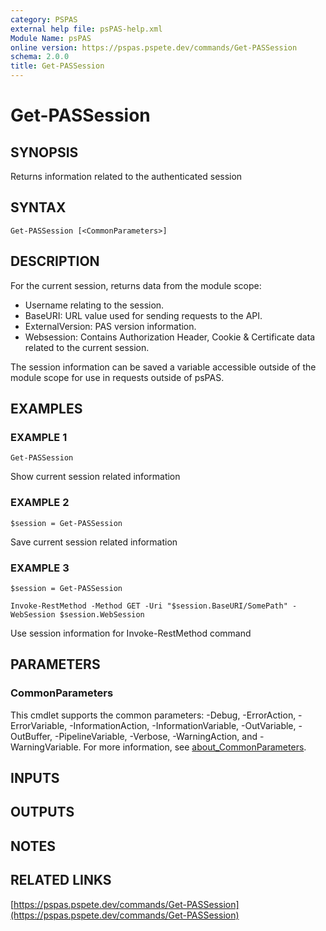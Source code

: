 ```yaml
---
category: PSPAS
external help file: psPAS-help.xml
Module Name: psPAS
online version: https://pspas.pspete.dev/commands/Get-PASSession
schema: 2.0.0
title: Get-PASSession
---
```


# Get-PASSession

## SYNOPSIS
Returns information related to the authenticated session

## SYNTAX

```
Get-PASSession [<CommonParameters>]
```

## DESCRIPTION
For the current session, returns data from the module scope:
- Username relating to the session.
- BaseURI: URL value used for sending requests to the API.
- ExternalVersion: PAS version information.
- Websession: Contains Authorization Header, Cookie & Certificate data related to the current session.

The session information can be saved a variable accessible outside of the module scope for use in requests outside of psPAS.

## EXAMPLES

### EXAMPLE 1
```
Get-PASSession
```

Show current session related information

### EXAMPLE 2
```
$session = Get-PASSession
```

Save current session related information

### EXAMPLE 3
```
$session = Get-PASSession

Invoke-RestMethod -Method GET -Uri "$session.BaseURI/SomePath" -WebSession $session.WebSession
```

Use session information for Invoke-RestMethod command

## PARAMETERS

### CommonParameters
This cmdlet supports the common parameters: -Debug, -ErrorAction, -ErrorVariable, -InformationAction, -InformationVariable, -OutVariable, -OutBuffer, -PipelineVariable, -Verbose, -WarningAction, and -WarningVariable. For more information, see [about_CommonParameters](http://go.microsoft.com/fwlink/?LinkID=113216).

## INPUTS

## OUTPUTS

## NOTES

## RELATED LINKS

[https://pspas.pspete.dev/commands/Get-PASSession](https://pspas.pspete.dev/commands/Get-PASSession)

